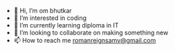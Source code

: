 - 👋 Hi, I’m om bhutkar
- 👀 I’m interested in coding
- 🌱 I’m currently learning diploma in IT
- 💞️ I’m looking to collaborate on making something new
- 📫 How to reach me romanreignsamv@gmail.com

<!---
mr-zei/mr-zei is a ✨ special ✨ repository because its `README.md` (this file) appears on your GitHub profile.
You can click the Preview link to take a look at your changes.
--->
